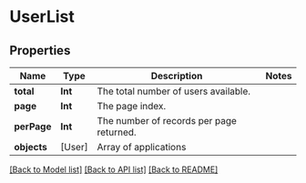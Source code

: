 # UserList

## Properties
Name | Type | Description | Notes
------------ | ------------- | ------------- | -------------
**total** | **Int** | The total number of users available. | 
**page** | **Int** | The page index. | 
**perPage** | **Int** | The number of records per page returned. | 
**objects** | [User] | Array of applications | 

[[Back to Model list]](../README.md#documentation-for-models) [[Back to API list]](../README.md#documentation-for-api-endpoints) [[Back to README]](../README.md)


